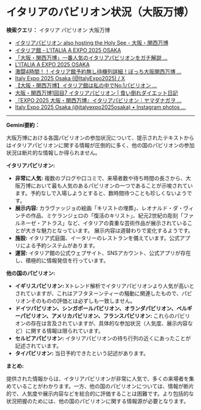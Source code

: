 # イタリアのパビリオン状況（大阪万博）

**検索クエリ：** イタリア パビリオン 大阪万博

- [イタリアパビリオン also hosting the Holy See - 大阪・関西万博](https://www.expo2025.or.jp/official-participant/italy/)
- [イタリア館 - L'ITALIA A EXPO 2025 OSAKA](https://www.italyexpo2025osaka.it/ja/itariaguan)
- [「大阪・関西万博」一番人気のイタリアパビリオンをガチ解説 ...](https://lovewalker.jp/elem/000/004/268/4268276/)
- [L'ITALIA A EXPO 2025 OSAKA](https://www.italyexpo2025osaka.it/ja)
- [激闘4時間！！イタリア館予約無し待機列詳細！ぼっち大阪関西万博 ...](https://ameblo.jp/wakochi0316/entry-12904987292.html)
- [Italy Expo 2025 Osaka (@ItalyExpo2025) / X](https://x.com/italyexpo2025?lang=ja)
- [【大阪・関西万博】イタリア館は私の中でNo.1パビリオン ...](https://yukonosuke.com/entry/osaka_banpaku_italy)
- [大阪・関西万博1回目7 イタリアパビリオン | 食い倒れダイエット日記](https://ameblo.jp/bomuu/entry-12893893180.html)
- [『EXPO 2025 大阪・関西万博』イタリアパビリオン｜ヤマダナガヲ ...](https://note.com/yamada_tourist/n/n8e18f9e7de68)
- [Italy Expo 2025 Osaka (@italyexpo2025osaka) • Instagram photos ...](https://www.instagram.com/italyexpo2025osaka/?hl=ja)


---

**Gemini要約：**

大阪万博における各国パビリオンの参加状況について、提示されたテキストからはイタリアパビリオンに関する情報が圧倒的に多く、他の国のパビリオンの参加状況は断片的な情報しか得られません。

**イタリアパビリオン:**

* **非常に人気:**  複数のブログや口コミで、来場者数や待ち時間の長さから、大阪万博において最も人気のあるパビリオンの一つであることが示唆されています。予約なしで入場しようとすると、数時間待つことも珍しくないようです。
* **展示内容:** カラヴァッジョの絵画「キリストの埋葬」、レオナルド・ダ・ヴィンチの作品、ミケランジェロの「復活のキリスト」、紀元2世紀の彫刻「ファルネーゼ・アトラス」など、イタリアの貴重な芸術作品が展示されていることが大きな魅力となっています。  展示内容は週替わりで変化するようです。
* **施設:** イタリア式庭園、イータリーのレストランを備えています。公式アプリによる予約システムがあります。
* **運営:**  イタリア館の公式ウェブサイト、SNSアカウント、公式アプリが存在し、積極的に情報発信を行っています。


**他の国のパビリオン:**

* **イギリスパビリオン:** Xトレンド解析でイタリアパビリオンより人気が高いとされていますが、これはアフタヌーンティーの騒動に関連したもので、パビリオンそのものの評価とは必ずしも一致しません。
* **ドイツパビリオン、シンガポールパビリオン、オランダパビリオン、ベルギーパビリオン、アメリカパビリオン、フランスパビリオン:** これらのパビリオンの存在は言及されていますが、具体的な参加状況（人気度、展示内容など）に関する情報は限られています。
* **セルビアパビリオン:** イタリアパビリオンの待ち行列の近くにあったことが記述されています。
* **タイパビリオン:** 当日予約できたという記述があります。


**まとめ:**

提供された情報からは、イタリアパビリオンが非常に人気で、多くの来場者を集めていることがわかります。一方、他の国のパビリオンについては、情報が断片的で、人気度や展示内容などを総合的に評価することは困難です。より包括的な状況把握のためには、他の国のパビリオンに関する情報源が必要となります。

